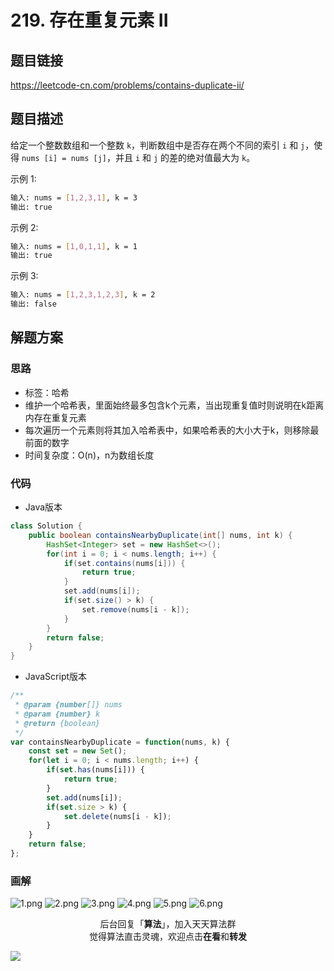 # 219. 存在重复元素 II

## 题目链接

https://leetcode-cn.com/problems/contains-duplicate-ii/

## 题目描述

给定一个整数数组和一个整数 `k`，判断数组中是否存在两个不同的索引 `i` 和 `j`，使得 `nums [i] = nums [j]`，并且 `i` 和 `j` 的差的绝对值最大为 `k`。

示例 1:

```bash
输入: nums = [1,2,3,1], k = 3
输出: true
```

示例 2:

```bash
输入: nums = [1,0,1,1], k = 1
输出: true
```

示例 3:

```bash
输入: nums = [1,2,3,1,2,3], k = 2
输出: false
```

## 解题方案

### 思路

- 标签：哈希
- 维护一个哈希表，里面始终最多包含k个元素，当出现重复值时则说明在k距离内存在重复元素
- 每次遍历一个元素则将其加入哈希表中，如果哈希表的大小大于k，则移除最前面的数字
- 时间复杂度：O(n)，n为数组长度

### 代码

- Java版本

```Java
class Solution {
    public boolean containsNearbyDuplicate(int[] nums, int k) {
        HashSet<Integer> set = new HashSet<>();
        for(int i = 0; i < nums.length; i++) {
            if(set.contains(nums[i])) {
                return true;
            }
            set.add(nums[i]);
            if(set.size() > k) {
                set.remove(nums[i - k]);
            }
        }
        return false;
    }
}
```

- JavaScript版本

```JavaScript
/**
 * @param {number[]} nums
 * @param {number} k
 * @return {boolean}
 */
var containsNearbyDuplicate = function(nums, k) {
    const set = new Set();
    for(let i = 0; i < nums.length; i++) {
        if(set.has(nums[i])) {
            return true;
        }
        set.add(nums[i]);
        if(set.size > k) {
            set.delete(nums[i - k]);
        }
    }
    return false;
};
```


### 画解

![1.png](https://i.loli.net/2019/07/10/5d25b62af150495696.png)
![2.png](https://i.loli.net/2019/07/10/5d25b62b0131399595.png)
![3.png](https://i.loli.net/2019/07/10/5d25b62b1945792749.png)
![4.png](https://i.loli.net/2019/07/10/5d25b62b1905488058.png)
![5.png](https://i.loli.net/2019/07/10/5d25b62b5573265130.png)
![6.png](https://i.loli.net/2019/07/10/5d25b64c8bd2359035.png)



<span style="display:block;text-align:center;">后台回复「<strong>算法</strong>」，加入天天算法群</span>
<span style="display:block;text-align:center;">觉得算法直击灵魂，欢迎点击<strong>在看</strong>和<strong>转发</strong></span>

![](https://i.loli.net/2019/05/20/5ce23b33cc01d73486.gif)